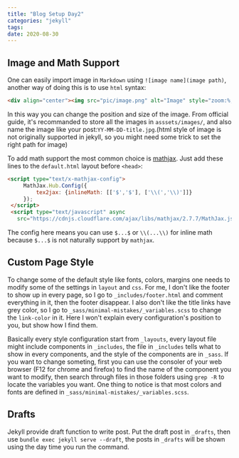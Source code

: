 ```yaml
---
title: "Blog Setup Day2"
categories: "jekyll"
tags: 
date: 2020-08-30
---
```


## Image and Math Support

One can easily import image in `Markdown` using `![image name](image path)`, another way of doing this is to use `html` syntax:
```html
<div align="center"><img src="pic/image.png" alt="Image" style="zoom:%;" /></div>
```
In this way you can change the position and size of the image. From official guide, it's recommanded to store all the images in `asssets/images/`, and also name the image like your post:`YY-MM-DD-title.jpg`.(html style of image is not originally supported in jekyll, so you might need some trick to set the right path for image)

To add math support the most common choice is [mathjax](https://www.mathjax.org/). Just add these lines to the `default.html` layout before `<head>`:
```html
<script type="text/x-mathjax-config">
     MathJax.Hub.Config({
         tex2jax: {inlineMath: [['$','$'], ['\\(','\\)']]}
     });
 </script>
 <script type="text/javascript" async
   src="https://cdnjs.cloudflare.com/ajax/libs/mathjax/2.7.7/MathJax.js?config=TeX-MML-AM_CHTML">
```
The config here means you can use `$...$` or `\\(...\\)` for inline math because `$...$` is not naturally support by `mathjax`.

## Custom Page Style

To change some of the default style like fonts, colors, margins one needs to modify some of the settings in `layout` and `css`. For me, I don't like the footer to show up in every page, so I go to `_includes/footer.html` and comment everything in it, then the footer disappear. I also don't like the title links have grey color, so I go to `_sass/minimal-mistakes/_variables.scss` to change the `link-color` in it. Here I won't explain every configuration's position to you, but show how I find them.

Basically every style configuration start from `_layouts`, every layout file might include components in `_includes`, the file in `_includes` tells what to show in every components, and the style of the components are in `_sass`. If you want to change someting, first you can use the consoler of your web browser (F12 for chrome and firefox) to find the name of the component you want to modify, then search through files in those folders using `grep -R` to locate the variables you want. One thing to notice is that most colors and fonts are defined in `_sass/minimal-mistakes/_variables.scss`.

## Drafts

Jekyll provide draft function to write post. Put the draft post in `_drafts`, then use `bundle exec jekyll serve --draft`, the posts in `_drafts` will be shown using the day time you run the command.
